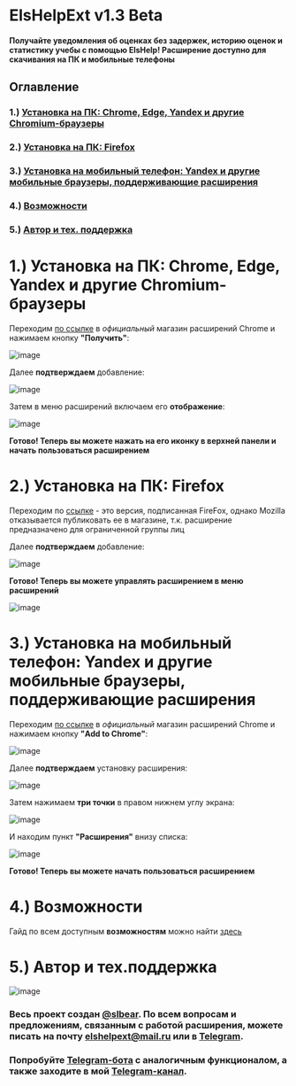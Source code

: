 # ElsHelpExt v1.3 Beta
#### Получайте уведомления об оценках без задержек, историю оценок и статистику учебы с помощью ElsHelp! Расширение доступно для скачивания на ПК и мобильные телефоны
## Оглавление
### 1.) [Установка на ПК: Chrome, Edge, Yandex и другие Chromium-браузеры](#пункт1)
### 2.) [Установка на ПК: Firefox](#пункт2)
### 3.) [Установка на мобильный телефон: Yandex и другие мобильные браузеры, поддерживающие расширения](#пункт3)
### 4.) [Возможности](#пункт4)
### 5.) [Автор и тех. поддержка](#пункт5)


<a name="пункт1"></a> 
# 1.) Установка на ПК: Chrome, Edge, Yandex и другие Chromium-браузеры

Переходим [по ссылке](https://chromewebstore.google.com/detail/elshelp/bmdnfegelmgebfegdomphfckbplkgneg) в *официальный* магазин расширений Chrome и нажимаем кнопку **"Получить"**:

![image](https://github.com/user-attachments/assets/a552ceeb-31e0-4084-b4ff-a52f09fd0bfa)

Далее **подтверждаем** добавление:

![image](https://github.com/user-attachments/assets/d60faca1-a10a-4245-99b7-52861d716e1d)

Затем в меню расширений включаем его **отображение**:

![image](https://github.com/user-attachments/assets/b6f6b745-64cb-44fb-8581-a3bb7f4d5964)

**Готово! Теперь вы можете нажать на его иконку в верхней панели и начать пользоваться расширением**

<a name="пункт2"></a>
# 2.) Установка на ПК: Firefox

Переходим по [ссылке](https://addons.mozilla.org/firefox/downloads/file/4338999/elshelp-1.2.xpi) - это версия, подписанная FireFox, однако Mozilla отказывается публиковать ее в магазине, т.к. расширение предназначено для ограниченной группы лиц

Далее **подтверждаем** добавление:

![image](https://github.com/user-attachments/assets/cc5b25cb-d1aa-484e-90e7-83ae4d4ecb17)

**Готово! Теперь вы можете управлять расширением в меню расширений**

![image](https://github.com/user-attachments/assets/9a33c173-41f9-4500-a6c1-9f838ba193a4)

<a name="пункт3"></a>
# 3.) Установка на мобильный телефон: Yandex и другие мобильные браузеры, поддерживающие расширения

Переходим [по ссылке](https://chromewebstore.google.com/detail/elshelp/bmdnfegelmgebfegdomphfckbplkgneg) в *официальный* магазин расширений Chrome и нажимаем кнопку **"Add to Chrome"**:

![image](https://github.com/user-attachments/assets/01510c71-ec6c-437c-b570-eaf14a8675f8)

Далее **подтверждаем** установку расширения: 

![image](https://github.com/user-attachments/assets/7940a302-5d47-47fc-bd99-3b3bd26b408f)

Затем нажимаем **три точки** в правом нижнем углу экрана:

![image](https://github.com/user-attachments/assets/13f201ba-bd3c-4459-a1a4-d26dc93fff35)

И находим пункт **"Расширения"** внизу списка:

![image](https://github.com/user-attachments/assets/2ece6895-f0a0-45e9-8ae9-5def135fc7f1)

**Готово! Теперь вы можете начать пользоваться расширением**

<a name="пункт4"></a> 
# 4.) Возможности
Гайд по всем доступным **возможностям** можно найти [здесь](https://github.com/theslothbear/ElsHelpExt)

<a name="пункт5"></a>
# 5.) Автор и тех.поддержка

![image](https://github.com/user-attachments/assets/964b1faa-997d-4ef9-b2ec-337ae196c982)


### Весь проект создан [@slbear](https://t.me/slbear). По всем вопросам и предложениям, связанным с работой расширения, можете писать на почту elshelpext@mail.ru или в [Telegram](https://t.me/slbear).
### Попробуйте [Telegram-бота](https://t.me/elschool_help_bot) с аналогичным функционалом, а также заходите в мой [Telegram-канал](https://t.me/slbden).



